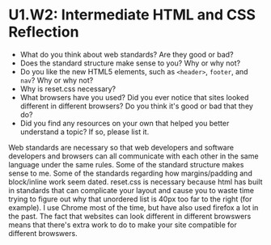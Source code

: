# U1.W2: Intermediate HTML and CSS Reflection

* What do you think about web standards? Are they good or bad?
* Does the standard structure make sense to you? Why or why not?
* Do you like the new HTML5 elements, such as `<header>`, `footer`, and `nav`? Why or why not?
* Why is reset.css necessary? 
* What browsers have you used? Did you ever notice that sites looked different in different browsers? Do you think it's good or bad that they do?
* Did you find any resources on your own that helped you better understand a topic? If so, please list it.

Web standards are necessary so that web developers and software developers and browsers can all communicate with each other in the same language under the same rules.  Some of the standard structure makes sense to me.  Some of the standards regarding how margins/padding and block/inline work seem dated.  reset.css is necessary because html has built in standards that can complicate your layout and cause you to waste time trying to figure out why that unordered list is 40px too far to the right (for example).  I use Chrome most of the time, but have also used firefox a lot in the past.  The fact that websites can look different in different browswers means that there's extra work to do to make your site compatible for different browswers.

